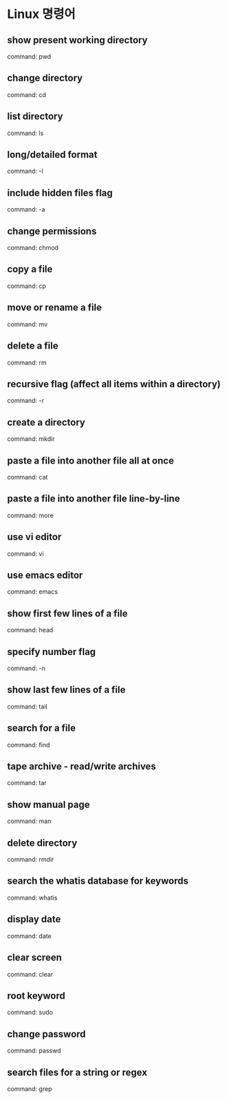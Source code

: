 # Linux 명령어

## show present working directory
command: pwd
 
## change directory
command: cd

## list directory
command: ls

## long/detailed format
command: -l

## include hidden files flag
command: -a

## change permissions
command: chmod

## copy a file
command: cp

## move or rename a file
command: mv

## delete a file
command: rm
  
## recursive flag (affect all items within a directory)
command: -r

## create a directory
command: mkdir
  
## paste a file into another file all at once
command: cat
  
## paste a file into another file line-by-line
command: more
  
## use vi editor
command: vi
  
## use emacs editor
command: emacs
  
## show first few lines of a file
command: head
  
## specify number flag
command: -n
  
## show last few lines of a file
command: tail
  
## search for a file
command: find
  
## tape archive - read/write archives
command: tar
  
## show manual page
command: man
  
## delete directory
command: rmdir
  
## search the whatis database for keywords
command: whatis
  
## display date
command: date
  
## clear screen
command: clear
  
## root keyword
command: sudo
  
## change password
command: passwd
  
## search files for a string or regex
command: grep
